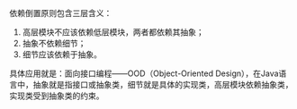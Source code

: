 依赖倒置原则包含三层含义：
1. 高层模块不应该依赖低层模块，两者都依赖其抽象；
2. 抽象不依赖细节；
3. 细节应该依赖于抽象。

具体应用就是：面向接口编程——OOD（Object-Oriented Design），在Java语言中，抽象就是指接口或抽象类，细节就是具体的实现类，高层模块依赖抽象类，实现类受到抽象类的约束。